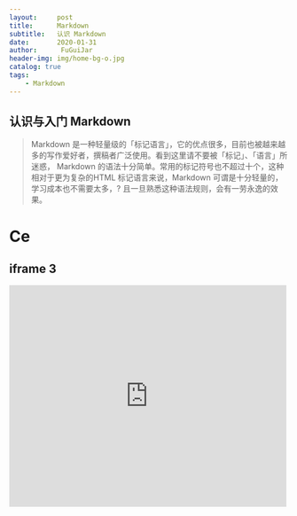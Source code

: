 ```yaml
---
layout:     post                    
title:      Markdown               
subtitle:   认识 Markdown          
date:       2020-01-31            
author:      FuGuiJar                   
header-img: img/home-bg-o.jpg   
catalog: true                      
tags:                              
    - Markdown
---
```


## 认识与入门 Markdown 

>Markdown 是一种轻量级的「标记语言」，它的优点很多，目前也被越来越多的写作爱好者，撰稿者广泛使用。看到这里请不要被「标记」、「语言」所迷惑，
>Markdown 的语法十分简单。常用的标记符号也不超过十个，这种相对于更为复杂的HTML 标记语言来说，Markdown 可谓是十分轻量的，学习成本也不需要太多，?
>且一旦熟悉这种语法规则，会有一劳永逸的效果。

[//]: # (哈哈我是注释，不会在浏览器中显示。)



# Ce



## iframe 3
<iframe runat="server" src="https://streamja.com/XrrZ" width="500" height="400" frameborder="no" border="0" marginwidth="0" marginheight="0" scrolling="no" allowtransparency="yes"></iframe>






